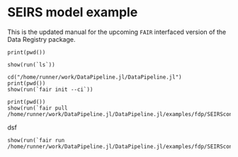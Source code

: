 # SEIRS model example
This is the updated manual for the upcoming `FAIR` interfaced version of the Data Registry package.

```@example
print(pwd())
```

```@example
show(run(`ls`))
```

```@example
cd("/home/runner/work/DataPipeline.jl/DataPipeline.jl")
print(pwd())
show(run(`fair init --ci`))
```

```@example
print(pwd())
show(run(`fair pull /home/runner/work/DataPipeline.jl/DataPipeline.jl/examples/fdp/SEIRSconfig.yaml`))
```

dsf

```@example
show(run(`fair run /home/runner/work/DataPipeline.jl/DataPipeline.jl/examples/fdp/SEIRSconfig.yaml`))
```

